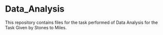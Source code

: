 # Data_Analysis
 This repository contains files for the task performed of Data Analysis for the Task Given by Stones to Miles.
